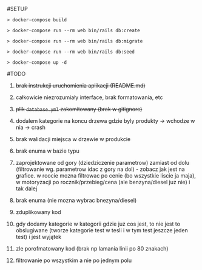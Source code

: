 #SETUP

`> docker-compose build`

`> docker-compose run --rm web bin/rails db:create`

`> docker-compose run --rm web bin/rails db:migrate`

`> docker-compose run --rm web bin/rails db:seed`

`> docker-compose up -d`

#TODO

1. ~~brak instrukcji uruchomienia aplikacji (README.md)~~

2. całkowicie niezrozumiały interface, brak formatowania, etc

3. ~~plik `database.yml` zakomitowany (brak w gitignore)~~

4. dodalem kategorie na koncu drzewa gdzie byly produkty -> wchodze w nia -> crash

5. brak walidacji miejsca w drzewie w produkcie

6. brak enuma w bazie typu

7. zaprojektowane od gory (dziedziczenie parametrow) zamiast od dolu (filtrowanie wg. parametrow idac z gory na dol) - zobacz jak jest na grafice. w roocie mozna filtrowac po cenie (bo wszystkie liscie ja maja), w motoryzacji po rocznik/przebieg/cena (ale benzyna/diesel juz nie) i tak dalej

8. brak enuma (nie mozna wybrac bnezyna/diesel)

9. zduplikowany kod

10. gdy dodamy kategorie w kategorii gdzie juz cos jest, to nie jest to obslugiwane (tworze kategorie test w tesli i w tym test jeszcze jeden test) i jest wyjątek

11. zle porofmatowany kod (brak np lamania linii po 80 znakach)

12. filtrowanie po wszystkim a nie po jednym polu
